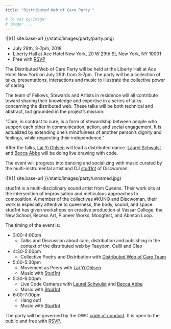 ```yaml
---
title: "Distributed Web of Care Party "

# To set og:image:
# image: ...
---
```

 ![]({{ site.base-url }}/static/images/party/party.png)

 - July 29th, 3-7pm, 2018 
 - Liberty Hall at Ace Hotel New York, 20 W 29th St, New York, NY 10001
 - Free with [RSVP](https://www.eventbrite.com/e/distributed-web-of-care-party-tickets-47220143721)

The Distributed Web of Care Party will be held at the Liberty Hall at Ace Hotel New York on July 29th from 3-7pm. The party will be a collection of talks, presentations, interactions and music to illustrate the collective power of caring. 

The team of Fellows, Stewards and Artists in residence will all contribute toward sharing their knowledge and expertise in a series of talks concerning the distributed web. These talks will be both technical and abstract, but grounded in the project’s mission:

“Care, in contrast to cure, is a form of stewardship between people who support each other in communication, action, and social engagement. It is actualized by extending one’s mindfulness of another person’s dignity and feelings, while respecting their independence.”

After the talks, [Lai Yi Ohlsen](https://www.laiyiohlsen.com/) will lead a distributed dance. [Laurel Schwulst](http://laurelschwulst.com/) and [Becca Abbe](http://cdxs.ist/) will be doing live drawing with code.

The event will progress into dancing and socializing with music curated by the multi-instrumental artist and DJ [stud1nt](http://stud1nt.nyc/) of Discwoman.

![]({{ site.base-url }}/static/images/party/unnamed.jpg)

stud1nt is a multi-disciplinary sound artist from Queens. Their work sits at the intersection of improvisation and meticulous approaches to composition. A member of the collectives #KUNQ and Discwoman, their work is especially attentive to queerness, the body, sound, and space. stud1nt has given workshops on creative production at Vassar College, the New School, Recess Art, Pioneer Works, Moogfest, and Ableton Loop.

The timing of the event is:

- 3:00-4:00pm 
    - Talks and Discussion about care, distribution and publishing in the context of the distributed web by Taeyoon, Callil and Cleo
- 4:30-5:00pm
    - Collective Poetry and Distribution with [Distributed Web of Care Team](http://distributedweb.care/posts/skillshares/) 
- 5:00-5:30pm 
    - Movement as Peers with [Lai Yi Ohlsen](https://www.laiyiohlsen.com/)
    - Music with [Stud1nt](http://stud1nt.nyc/)
- 5:30-6:00pm 
    - Live Code Cameras with [Laurel Schwulst](http://laurelschwulst.com/) and [Becca Abbe](http://cdxs.ist/)
    - Music with [Stud1nt](http://stud1nt.nyc/)
- 6:00-7:00pm 
    - Hang out!
    - Music with [Stud1nt](http://stud1nt.nyc/)

The party will be governed by the DWC [code of conduct](https://dwc-tchoi8.hashbase.io/posts/coc/). It is open to the public and free with [RSVP](https://www.eventbrite.com/e/distributed-web-of-care-party-tickets-47220143721).